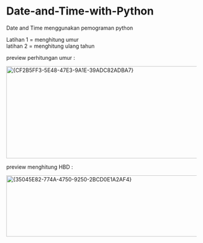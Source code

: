 # Date-and-Time-with-Python
Date and Time menggunakan pemograman python

Latihan 1 = menghitung umur <br>
latihan 2 = menghitung ulang tahun

preview perhitungan umur :

<img width="506" height="244" alt="{CF2B5FF3-5E48-47E3-9A1E-39ADC82ADBA7}" src="https://github.com/user-attachments/assets/bd73b84c-4747-4768-88a8-bd5f614bf870" />

preview menghitung HBD :

<img width="691" height="162" alt="{35045E82-774A-4750-9250-2BCD0E1A2AF4}" src="https://github.com/user-attachments/assets/cecd6a0a-1f9c-4640-8834-5e176a59814b" />
